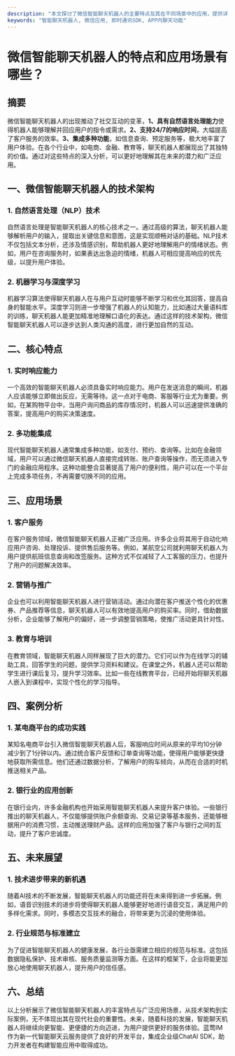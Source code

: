```yaml
---
description: "本文探讨了微信智能聊天机器人的主要特点及其在不同场景中的应用，提供详细分析。"
keywords: "智能聊天机器人, 微信应用, 即时通讯SDK, APP内聊天功能"
---
```

# 微信智能聊天机器人的特点和应用场景有哪些？

## 摘要

微信智能聊天机器人的出现推动了社交互动的变革，**1、具有自然语言处理能力**使得机器人能够理解并回应用户的指令或需求。**2、支持24/7的响应时间**，大幅提高了客户服务的效率。**3、集成多种功能**，如信息查询、预定服务等，极大地丰富了用户体验。在各个行业中，如电商、金融、教育等，聊天机器人都展现出了其独特的价值。通过对这些特点的深入分析，可以更好地理解其在未来的潜力和广泛应用。

## 一、微信智能聊天机器人的技术架构

### 1. 自然语言处理（NLP）技术

自然语言处理是智能聊天机器人的核心技术之一。通过高级的算法，聊天机器人能够解析用户的输入，提取出关键信息和意图，这是实现顺畅对话的基础。NLP技术不仅包括文本分析，还涉及情感识别，帮助机器人更好地理解用户的情绪状态。例如，用户在咨询服务时，如果表达出急迫的情绪，机器人可相应提高响应的优先级，以提升用户体验。

### 2. 机器学习与深度学习

机器学习算法使得聊天机器人在与用户互动时能够不断学习和优化其回答，提高自身的智能水平。深度学习则进一步增强了机器人的认知能力，比如通过大量语料库的训练，聊天机器人能更加精准地理解口语化的表达。通过这样的技术架构，微信智能聊天机器人可以逐步达到人类沟通的高度，进行更加自然的互动。

## 二、核心特点

### 1. 实时响应能力

一个高效的智能聊天机器人必须具备实时响应能力。用户在发送消息的瞬间，机器人应该能够立即做出反应，无需等待。这一点对于电商、客服等行业尤为重要。例如，在某购物平台中，当用户询问商品的库存情况时，机器人可以迅速提供准确的答案，提高用户的购买决策速度。

### 2. 多功能集成

现代智能聊天机器人通常集成多种功能，如支付、预约、查询等。比如在金融领域，用户可以通过微信聊天机器人直接完成转账、账户查询等操作，而无须进入专门的金融应用程序。这种功能整合显著提高了用户的便利性，用户可以在一个平台上完成多项任务，不再需要切换不同的应用。

## 三、应用场景

### 1. 客户服务

在客户服务领域，微信智能聊天机器人正被广泛应用。许多企业将其用于自动化响应用户咨询、处理投诉、提供售后服务等。例如，某航空公司就利用聊天机器人为用户提供航班信息查询和改签服务。这种方式不仅减轻了人工客服的压力，也提升了用户的问题解决效率。

### 2. 营销与推广

企业也可以利用智能聊天机器人进行营销活动。通过向潜在客户推送个性化的优惠券、产品推荐等信息，聊天机器人可以有效地提高用户的购买率。同时，借助数据分析，企业能够了解用户的偏好，进一步调整营销策略，使推广活动更具针对性。

### 3. 教育与培训

在教育领域，智能聊天机器人同样展现了巨大的潜力。它们可以作为在线学习的辅助工具，回答学生的问题，提供学习资料和建议。在课堂之外，机器人还可以帮助学生进行课后复习，提升学习效率。比如一些在线教育平台，已经开始将聊天机器人嵌入到课程中，实现个性化的学习指导。

## 四、案例分析

### 1. 某电商平台的成功实践

某知名电商平台引入微信智能聊天机器人后，客服响应时间从原来的平均10分钟减少到了1分钟以内。通过统合客户反馈和订单查询等功能，使得用户能够更快捷地获取所需信息。他们还通过数据分析，了解用户的购车倾向，从而在合适的时机推送相关产品。

### 2. 银行业的应用创新

在银行业内，许多金融机构也开始采用智能聊天机器人来提升客户体验。一些银行推出的聊天机器人，不仅能够提供账户余额查询、交易记录等基本服务，还能够根据用户的消费习惯，主动推送理财产品。这样的应用加强了客户与银行之间的互动，提升了客户忠诚度。

## 五、未来展望

### 1. 技术进步带来的新机遇

随着AI技术的不断发展，智能聊天机器人的功能还将在未来得到进一步拓展。例如，语音识别技术的进步将使得聊天机器人能够更好地进行语音交互，满足用户的多样化需求。同时，多模态交互技术的融合，将带来更为沉浸的使用体验。

### 2. 行业规范与标准建立

为了促进智能聊天机器人的健康发展，各行业亟需建立相应的规范与标准。这包括数据隐私保护、技术审核、服务质量监测等方面。在这样的框架下，企业将能更加放心地使用聊天机器人，提升用户的信任感。

## 六、总结

以上分析展示了微信智能聊天机器人的丰富特点与广泛应用场景，从技术架构到实际案例，无不体现出其在现代社会的重要性。未来，随着科技的发展，智能聊天机器人将继续向更智能、更便捷的方向迈进，为用户提供更好的服务体验。蓝莺IM作为新一代智能聊天云服务提供了良好的开发平台，集成企业级ChatAI SDK，助力开发者在构建智能应用中取得成功。
